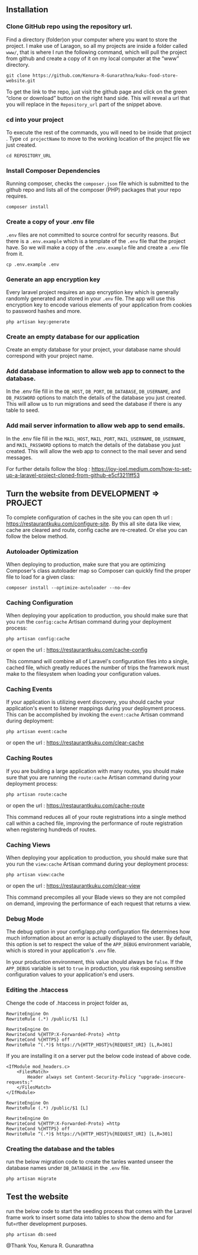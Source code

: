 
## Installation ##

### Clone GitHub repo using the repository url. ###

Find a directory (folder)on your computer where you want to store the project. I make use of Laragon, so all my projects are inside a folder called `www/`, that is where I run the following command, which will pull the project from github and create a copy of it on my local computer at the “www” directory.

```
git clone https://github.com/Kenura-R-Gunarathna/kuku-food-store-website.git 
```

To get the link to the repo, just visit the github page and click on the green “clone or download” button on the right hand side. This will reveal a url that you will replace in the `Repository_url` part of the snippet above.

### cd into your project ###

To execute the rest of the commands, you will need to be inside that project . Type `cd projectName` to move to the working location of the project file we just created.

```
cd REPOSITORY_URL
```

### Install Composer Dependencies ###

Running composer, checks the `composer.json` file which is submitted to the github repo and lists all of the composer (PHP) packages that your repo requires.

```
composer install
```

### Create a copy of your .env file ###

`.env` files are not committed to source control for security reasons. But there is a `.env.example` which is a template of the `.env` file that the project have. So we will make a copy of the `.env.example` file and create a `.env` file from it.

```
cp .env.example .env
```

### Generate an app encryption key ###

Every laravel project requires an app encryption key which is generally randomly generated and stored in your `.env` file. The app will use this encryption key to encode various elements of your application from cookies to password hashes and more.

```
php artisan key:generate
```

### Create an empty database for our application ###

Create an empty database for your project, your database name should correspond with your project name.

### Add database information to allow web app to connect to the database. ###

In the .env file fill in the `DB_HOST`, `DB_PORT`, `DB_DATABASE`, `DB_USERNAME`, and `DB_PASSWORD` options to match the details of the database you just created. This will allow us to run migrations and seed the database if there is any table to seed.

### Add mail server information to allow web app to send emails. ###

In the .env file fill in the `MAIL_HOST`, `MAIL_PORT`, `MAIL_USERNAME`, `DB_USERNAME`, and `MAIL_PASSWORD` options to match the details of the database you just created. This will allow the web app to connect to the mail sever and send messages.

For further details follow the blog : https://joy-joel.medium.com/how-to-set-up-a-laravel-project-cloned-from-github-e5cf3211ff53

## Turn the website from DEVELOPMENT => PROJECT ##

To complete configuration of caches in the site you can open th url : https://restaurantkuku.com/configure-site. By this all site data like view, cache are cleared and route, config cache are re-created. Or else you can follow the below method.

### Autoloader Optimization ###

When deploying to production, make sure that you are optimizing Composer's class autoloader map so Composer can quickly find the proper file to load for a given class:

```
composer install --optimize-autoloader --no-dev
```

### Caching Configuration ###

When deploying your application to production, you should make sure that you run the `config:cache` Artisan command during your deployment process:

```
php artisan config:cache
```

or open the url : https://restaurantkuku.com/cache-config

This command will combine all of Laravel's configuration files into a single, cached file, which greatly reduces the number of trips the framework must make to the filesystem when loading your configuration values.

### Caching Events ###

If your application is utilizing event discovery, you should cache your application's event to listener mappings during your deployment process. This can be accomplished by invoking the `event:cache` Artisan command during deployment:

```
php artisan event:cache
```

or open the url : https://restaurantkuku.com/clear-cache

### Caching Routes ###

If you are building a large application with many routes, you should make sure that you are running the `route:cache` Artisan command during your deployment process:

```
php artisan route:cache
```

or open the url : https://restaurantkuku.com/cache-route

This command reduces all of your route registrations into a single method call within a cached file, improving the performance of route registration when registering hundreds of routes.

### Caching Views ###

When deploying your application to production, you should make sure that you run the `view:cache` Artisan command during your deployment process:

```
php artisan view:cache
```

or open the url : https://restaurantkuku.com/clear-view

This command precompiles all your Blade views so they are not compiled on demand, improving the performance of each request that returns a view.

### Debug Mode ###

The debug option in your config/app.php configuration file determines how much information about an error is actually displayed to the user. By default, this option is set to respect the value of the `APP_DEBUG` environment variable, which is stored in your application's `.env` file.

In your production environment, this value should always be `false`. If the `APP_DEBUG` variable is set to `true` in production, you risk exposing sensitive configuration values to your application's end users.

### Editing the .htaccess ###

Chenge the code of .htaccess in project folder as,

```
RewriteEngine On
RewriteRule (.*) /public/$1 [L]

RewriteEngine On
RewriteCond %{HTTP:X-Forwarded-Proto} =http
RewriteCond %{HTTPS} off
RewriteRule ^(.*)$ https://%{HTTP_HOST}%{REQUEST_URI} [L,R=301]
```

If you are installing it on a server put the below code instead of above code.

```
<IfModule mod_headers.c>
    <FilesMatch>
        Header always set Content-Security-Policy "upgrade-insecure-requests;"
    </FilesMatch>
</IfModule>

RewriteEngine On
RewriteRule (.*) /public/$1 [L]

RewriteEngine On
RewriteCond %{HTTP:X-Forwarded-Proto} =http
RewriteCond %{HTTPS} off
RewriteRule ^(.*)$ https://%{HTTP_HOST}%{REQUEST_URI} [L,R=301]
```

### Creating the database and the tables ###

run the below migration code to create the tanles wanted unseer the database names under `DB_DATABASE` in the `.env` file.

```
php artisan migrate
```
## Test the website ##

run the below code to start the seeding process that comes with the Laravel frame work to insert some data into tables to show the demo and for fut=rther development purposes.

```
php artisan db:seed
```

@Thank You, Kenura R. Gunarathna